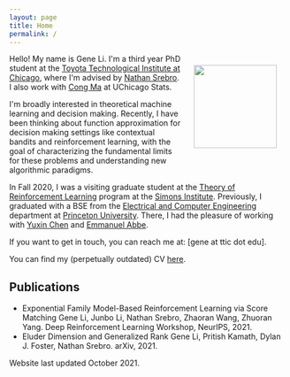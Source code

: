 ```yaml
---
layout: page
title: Home
permalink: /
---
```


<img style="float:right;margin:20px;" src="{{site.url}}/images/picme.jpg" width="150">

Hello! My name is Gene Li. I'm a third year PhD student at the [Toyota Technological Institute at Chicago](https://ttic.edu/), where I'm advised by [Nathan Srebro](https://ttic.uchicago.edu/~nati/). I also work with [Cong Ma](https://congma1028.github.io) at UChicago Stats.

I'm broadly interested in theoretical machine learning and decision making. Recently, I have been thinking about function approximation for decision making settings like contextual bandits and reinforcement learning, with the goal of characterizing the fundamental limits for these problems and understanding new algorithmic paradigms. 

In Fall 2020, I was a visiting graduate student at the [Theory of Reinforcement Learning](https://simons.berkeley.edu/programs/rl20) program at the [Simons Institute](https://simons.berkeley.edu). Previously, I graduated with a BSE from the [Electrical and Computer Engineering](https://ece.princeton.edu) department at [Princeton University](http://www.princeton.edu). There, I had the pleasure of working with [Yuxin Chen](http://www.princeton.edu/~yc5/) and [Emmanuel Abbe](https://web.math.princeton.edu/~eabbe/).

If you want to get in touch, you can reach me at: [gene at ttic dot edu].

You can find my (perpetually outdated) CV [here]({{site.url}}/pdfs/gene-li-cv.pdf).

## Publications
* Exponential Family Model-Based Reinforcement Learning via Score Matching
Gene Li, Junbo Li, Nathan Srebro, Zhaoran Wang, Zhuoran Yang.
Deep Reinforcement Learning Workshop, NeurIPS, 2021.
* Eluder Dimension and Generalized Rank
Gene Li, Pritish Kamath, Dylan J. Foster, Nathan Srebro.
arXiv, 2021.

Website last updated October 2021.